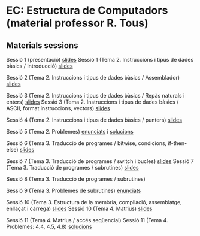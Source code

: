 # EC: Estructura de Computadors (material professor R. Tous)
## Materials sessions

Sessió 1 (presentació) [slides](./slides/sessio1_1_presentacio.pdf)
Sessió 1 (Tema 2. Instruccions i tipus de dades bàsics / Introducció) [slides](./slides/sessio1_2_tema2_intro.pdf)

Sessió 2 (Tema 2. Instruccions i tipus de dades bàsics / Assemblador) [slides](./slides/sessio2_1_tema2_assemblador.pdf)

Sessió 3 (Tema 2. Instruccions i tipus de dades bàsics / Repàs naturals i enters) [slides](./slides/sessio3_1_tema2_enters.pdf)
Sessió 3 (Tema 2. Instruccions i tipus de dades bàsics / ASCII, format instruccions, vectors) [slides](./slides/sessio3_2_tema2_ascii_instr_vectors.pdf)

Sessió 4 (Tema 2. Instruccions i tipus de dades bàsics / punters) [slides](./slides/sessio4_1_tema2_punters.pdf)

Sessió 5 (Tema 2. Problemes) [enunciats](./problemes/expr2_extended.pdf) i [solucions](./problemes/expr2s_extended.pdf)

Sessió 6 (Tema 3. Traducció de programes / bitwise, condicions, if-then-else) [slides](./slides/sessio6_1_tema3_condicionals.pdf)

Sessió 7 (Tema 3. Traducció de programes / switch i bucles) [slides](./slides/sessio7_1_tema3_switch_i_bucles.pdf)
Sessió 7 (Tema 3. Traducció de programes / subrutines) [slides](./slides/sessio7_2_tema3_subrutines.pdf)

Sessió 8 (Tema 3. Traducció de programes / subrutines) 

Sessió 9 (Tema 3. Problemes de subrutines) [enunciats](./problemes/expr3.pdf) 
<!--i [solucions](./problemes/expr3s.pdf)-->

Sessió 10 (Tema 3. Estructura de la memòria, compilació, assemblatge, enllaçat i càrrega) [slides](./slides/sessio9_1_tema3_mem_i_compilacio.pdf)
Sessió 10 (Tema 4. Matrius) [slides](./slides/sessio9_2_tema4_matrius1.pdf)

Sessió 11 (Tema 4. Matrius / accés seqüencial) 
Sessió 11 (Tema 4. Problemes: 4.4, 4.5, 4.8) [solucions](./problemes/tema4_problemes_pissarra.pdf)




